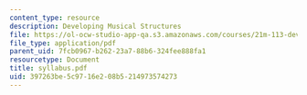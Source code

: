```yaml
---
content_type: resource
description: Developing Musical Structures
file: https://ol-ocw-studio-app-qa.s3.amazonaws.com/courses/21m-113-developing-musical-structures-fall-2002/397263be5c9716e208b5214973574273_syllabus.pdf
file_type: application/pdf
parent_uid: 7fcb0967-b262-23a7-88b6-324fee888fa1
resourcetype: Document
title: syllabus.pdf
uid: 397263be-5c97-16e2-08b5-214973574273
---
```

